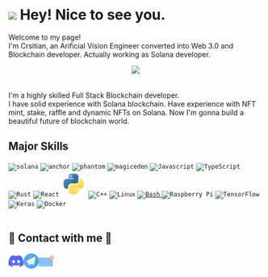 <!-- Hi there! 👋
- 👋 Hi, I’m @cristianwpuig
- 👀 I’m interested in machine learning, deep learning, LiDAR sensors, edge cmoputing
- 🌱 I’m currently learning ...
- 💞️ I’m looking to collaborate on ...
- 📫 How to reach me ... -->

<!---
cristianwpuig/cristianwpuig is a ✨ special ✨ repository because its `README.md` (this file) appears on your GitHub profile.
You can click the Preview link to take a look at your changes.
--->

<h1><img src="https://emojis.slackmojis.com/emojis/images/1531849430/4246/blob-sunglasses.gif?1531849430" width="30"/> Hey! Nice to see you.</h1>


<p>Welcome to my page! </br> I'm Crsitian, an Arificial Vision Engineer converted into Web 3.0 and Blockchain developer. Actually working as Solana developer.

<p align="center">
  <a href="https://github.com/cryptoSyndrome001"><img src="https://readme-typing-svg.herokuapp.com?font=Fira+Code&pause=1000&width=900&size=40&height=60&center=true&vCenter=true&lines=Full+Stack+Blockchain+Developer;Full+Stack+Web+3.0+Developer;Always+Learning+New+Tech"></a>
</p>
<br />

<span>
I'm a highly skilled Full Stack Blockchain developer. <br/>
I have solid experience with Solana blockchain. Have experience with NFT mint, stake, raffle and dynamic NFTs on Solana. Now I'm gonna build a beautiful future of blockchain world. 
</span><br/>


## Major Skills
<div>
  <div align="left">
    <code><img alt="solana" height="50" width="50" src="https://cryptologos.cc/logos/solana-sol-logo.svg?v=023"></code>
    <code><img alt="anchor" height="50" width="50" src="https://camo.githubusercontent.com/73b2a433c137f781fb799073ceba7ffded98a2cb5db2ce6aa7f7ab9eaeb547a9/68747470733a2f2f7062732e7477696d672e636f6d2f6d656469612f46565556614f3958454141756c764b3f666f726d61743d706e67266e616d653d736d616c6c" /></code>
    <code><img alt="phantom" height="50" width="50" src="https://play-lh.googleusercontent.com/ioQBlPQEZDoiNFTMj_CRMt7BlBREualoE1SChNtP6ZKrYhKXtMe-c5hqLB-hL4M2" /></code>
    <code><img alt="magiceden" height="50" width="50" src="https://www.freelogovectors.net/wp-content/uploads/2022/06/magic-eden-logo-freelogovectors.net_.png"></code>
    <code><img alt="Javascript" height="50" width="50" src="https://img.icons8.com/color/2x/javascript.png"/></code>
    <code><img alt="TypeScript" height="50" width="50" src="https://img.icons8.com/color/2x/typescript.png"></code>  
    <code><img alt="Rust" height="50"  width="50" src="https://profilinator.rishav.dev/skills-assets/rust-plain.svg" /></code>
    <code><img alt="React" height="50"  width="50" src="https://profilinator.rishav.dev/skills-assets/react-original-wordmark.svg" /></code>
    <code><img alt="Python" height="50" width="50" src="https://raw.githubusercontent.com/devicons/devicon/master/icons/python/python-original.svg"     /></code>
    <code><img alt="C++" height="50"  width="50" src="https://profilinator.rishav.dev/skills-assets/cplusplus-original.svg" /></code>
    <code><img alt="Linux" height="50"  width="50" src="https://profilinator.rishav.dev/skills-assets/linux-original.svg" /></code>
    <a href="https://www.gnu.org/software/bash/" target="_blank">
        <code><img alt="Bash" height="50"  width="50"  src="https://profilinator.rishav.dev/skills-assets/gnu_bash-icon.svg" /></code>
     </a>
    <code><img alt="Raspberry Pi" height="50"  width="50" src="https://cdn.worldvectorlogo.com/logos/raspberry-pi.svg" alt="Raspberry Pi" /></code>
    <code><img alt="TensorFlow" height="50"  width="50" src="https://profilinator.rishav.dev/skills-assets/tensorflow-icon.svg" /></code>
    <code><img alt="Keras" height="50"  width="50" src="https://profilinator.rishav.dev/skills-assets/keras.png" /></code>
    <code><img  alt="Docker" height="50" width="50" src="https://profilinator.rishav.dev/skills-assets/docker-original-wordmark.svg" /></code>
<!--     <code><img alt="MongoDB" height="50" width="50" src="https://img.icons8.com/color/2x/mongodb.png"/></code> -->
<!--     <code><img alt="metamask" height="50" width="50" src="https://upload.wikimedia.org/wikipedia/commons/thumb/3/36/MetaMask_Fox.svg/1200px-MetaMask_Fox.svg.png"></code> -->
    
  </div>
</div>
<!-- <hr>  -->
<br />

## 🤝 Contact with me 🤝
   
   <a href="https://discordapp.com/users/865926865557782550" >
   <img align='left' src='https://raw.githubusercontent.com/black-wyvern-dev/black-wyvern-dev/main/images/discord.svg' alt='cristian | discord' height="30" width="30"/>
   </a>
   <a href="https://t.me/Cristian_7_7" >
   <img align='left' src='https://raw.githubusercontent.com/black-wyvern-dev/black-wyvern-dev/main/images/telegram.svg' alt='cristian | telegram' height="30" width="30"/>
<!--    </a>
   <a href="https://join.skype.com/invite/Bk1f3pGPYuJF" >
   <img align='left' src='https://raw.githubusercontent.com/black-wyvern-dev/black-wyvern-dev/main/images/skype.svg' alt='supernova | skype' height="30" width="30"/>
   </a> -->
   <a href="mailto:cristianwpuig@gmail.com" >
   <img align='left' src='https://raw.githubusercontent.com/black-wyvern-dev/black-wyvern-dev/main/images/email.svg' alt='cristian | email' height="30" width="30"/>
   </a>

